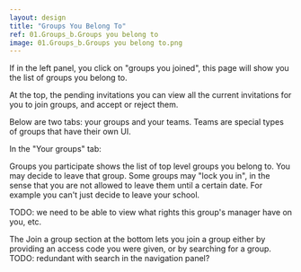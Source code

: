```yaml
---
layout: design
title: "Groups You Belong To"
ref: 01.Groups_b.Groups you belong to
image: 01.Groups_b.Groups you belong to.png
---
```


If in the left panel, you click on "groups you joined", this page will show you the list of groups you belong to.

At the top, the pending invitations you can view all the current invitations for you to join groups, and accept or reject them.

Below are two tabs: your groups and your teams. Teams are special types of groups that have their own UI.

In the "Your groups" tab:

Groups you participate shows the list of top level groups you belong to. You may decide to leave that group. Some groups may "lock you in", in the sense that you are not allowed to leave them until a certain date. For example you can't just decide to leave your school.

TODO: we need to be able to view what rights this group's manager have on you, etc.

The Join a group section at the bottom lets you join a group either by providing an access code you were given, or by searching for a group. TODO: redundant with search in the navigation panel?

